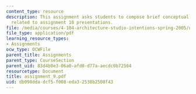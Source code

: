 ```yaml
---
content_type: resource
description: This assignment asks students to compose brief conceptual statements
  related to assignment 10 presentations.
file: /media/courses/4-104-architecture-studio-intentions-spring-2005/db098ddadcf5f008eda32538b2508f43_assignment_9.pdf
file_type: application/pdf
learning_resource_types:
- Assignments
ocw_type: OCWFile
parent_title: Assignments
parent_type: CourseSection
parent_uid: 83d4b0e3-06a0-afd0-d77a-aecdc0b72504
resourcetype: Document
title: assignment_9.pdf
uid: db098dda-dcf5-f008-eda3-2538b2508f43
---
```

